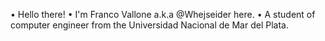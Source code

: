 • Hello there!
• I'm Franco Vallone a.k.a @Whejseider here. 
• A student of computer engineer from the Universidad Nacional de Mar del Plata.

<!---
Whejseider/Whejseider is a ✨ special ✨ repository because its `README.md` (this file) appears on your GitHub profile.
You can click the Preview link to take a look at your changes.
--->
